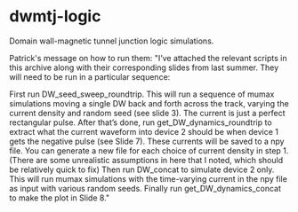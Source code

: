 # dwmtj-logic
Domain wall-magnetic tunnel junction logic simulations.

Patrick's message on how to run them:
"I’ve attached the relevant scripts in this archive along with their corresponding slides from last summer. They will need to be run in a particular sequence:

First run DW_seed_sweep_roundtrip. This will run a sequence of mumax simulations moving a single DW back and forth across the track, varying the current density and random seed (see slide 3). The current is just a perfect rectangular pulse.
After that’s done, run get_DW_dynamics_roundtrip to extract what the current waveform into device 2 should be when device 1 gets the negative pulse (see Slide 7). These currents will be saved to a npy file. You can generate a new file for each choice of current density in step 1. (There are some unrealistic assumptions in here that I noted, which should be relatively quick to fix)
Then run DW_concat to simulate device 2 only. This will run mumax simulations with the time-varying current in the npy file as input with various random seeds.
Finally run get_DW_dynamics_concat to make the plot in Slide 8."
